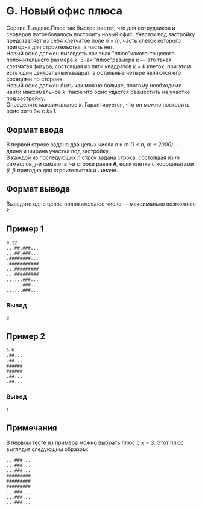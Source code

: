 # G. Новый офис плюса

Сервис Тындекс.Плюс так быстро растет, что для сотрудников и серверов потребовалось построить новый офис.
Участок под застройку представляет из себя клетчатое поле _n × m_, часть клеток которого пригодна для строительства, а
часть нет.  
Новый офис должен выглядеть как знак "плюс"какого-то целого положительного размера _k_. Знак "плюс"размера _k_ — это
такая клетчатая фигура, состоящая из пяти квадратов _k × k_ клеток, при этом есть один центральный квадрат, а остальные
четыре являются его соседями по стороне.  
Новый офис должен быть как можно больше, поэтому необходимо найти максимальное _k_, такое что офис удастся разместить на
участке под застройку.  
Определите максимальное _k_. Гарантируется, что он можно построить офис хотя бы с _k=1_.

## Формат ввода

В первой строке задано два целых числа _n_ и _m (1 ≤ n, m ≤ 2000)_ — длина и ширина участка под застройку.  
В каждой из последующих _n_ строк задана строка, состоящая из _m_ символов, _j_-й символ в _i_-й строке равен **_#_**,
если клетка с координатами _(i, j)_ пригодна для строительства и **.** иначе.

## Формат вывода

Выведите одно целое положительное число — максимально возможное _k_.

## Пример 1

    9 12
    ...##.###...
    ...##.###...
    .########...
    .###########
    ...#########
    ...#########
    ......###...
    ......###...
    ......###...

### Вывод

    3

## Пример 2

    6 6
    .##...
    .##...
    ######
    ######
    .##...
    .##...

### Вывод

    1

## Примечания

В первом тесте из примера можно выбрать плюс с _k = 3_. Этот плюс выглядит следующим образом:

    ...###...
    ...###...
    ...###...
    #########
    #########
    #########
    ...###...
    ...###...
    ...###...